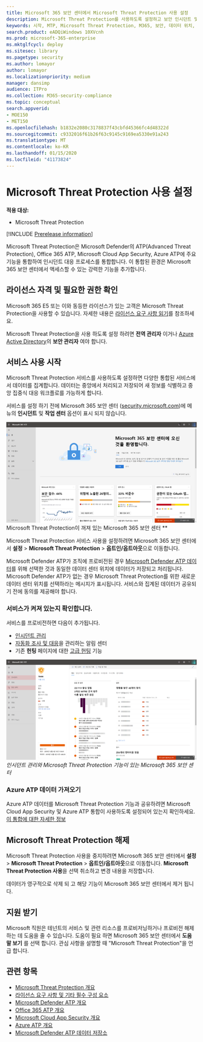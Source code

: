 ```yaml
---
title: Microsoft 365 보안 센터에서 Microsoft Threat Protection 사용 설정
description: Microsoft Threat Protection를 사용하도록 설정하고 보안 인시던트 및 대응 통합을 시작하는 방법을 알아봅니다.
keywords: 시작, MTP, Microsoft Threat Protection, M365, 보안, 데이터 위치, 필수 사용 권한, 라이선스 자격 등을 사용 하도록 설정
search.product: eADQiWindows 10XVcnh
ms.prod: microsoft-365-enterprise
ms.mktglfcycl: deploy
ms.sitesec: library
ms.pagetype: security
ms.author: lomayor
author: lomayor
ms.localizationpriority: medium
manager: dansimp
audience: ITPro
ms.collection: M365-security-compliance
ms.topic: conceptual
search.appverid:
- MOE150
- MET150
ms.openlocfilehash: b1832e2080c3178837f43cbfd45366fc4d48322d
ms.sourcegitcommit: c9332016f61b26f63c9145c9169ea5330e91a243
ms.translationtype: MT
ms.contentlocale: ko-KR
ms.lasthandoff: 01/15/2020
ms.locfileid: "41173824"
---
```

# <a name="turn-on-microsoft-threat-protection"></a>Microsoft Threat Protection 사용 설정

**적용 대상:**
- Microsoft Threat Protection

[!INCLUDE [Prerelease information](../includes/prerelease.md)]

Microsoft Threat Protection은 Microsoft Defender의 ATP(Advanced Threat Protection), Office 365 ATP, Microsoft Cloud App Security, Azure ATP에 주요 기능을 통합하여 인시던트 대응 프로세스를 통합합니다. 이 통합된 환경은 Microsoft 365 보안 센터에서 액세스할 수 있는 강력한 기능을 추가합니다.

## <a name="check-license-eligibility-and-required-permissions"></a>라이선스 자격 및 필요한 권한 확인
Microsoft 365 E5 또는 이와 동등한 라이선스가 있는 고객은 Microsoft Threat Protection을 사용할 수 있습니다. 자세한 내용은 [라이선스 요구 사항 읽기](prerequisites.md#licensing-requirements)를 참조하세요.

 Microsoft Threat Protection을 사용 하도록 설정 하려면 **전역 관리자** 이거나 [Azure Active Directory](https://docs.microsoft.com/azure/active-directory/users-groups-roles/directory-assign-admin-roles#available-roles)의 **보안 관리자** 여야 합니다.

## <a name="start-using-the-service"></a>서비스 사용 시작
Microsoft Threat Protection 서비스를 사용하도록 설정하면 다양한 통합된 서비스에서 데이터를 집계합니다. 데이터는 중앙에서 처리되고 저장되어 새 정보를 식별하고 중앙 집중식 대응 워크플로를 가능하게 합니다.

서비스를 설정 하기 전에 Microsoft 365 보안 센터 ([security.microsoft.com](https://security.microsoft.com))에 메뉴의 **인시던트** 및 **작업 센터** 옵션이 표시 되지 않습니다.

![Microsoft Threat Protection 기능을 사용하지 않는 Microsoft 365 보안 센터 메뉴의 이미지](../images/mtp-off.png)
Microsoft Threat Protection이 꺼져 있는 Microsoft 365 보안 센터 **

Microsoft Threat Protection 서비스 사용을 설정하려면 Microsoft 365 보안 센터에서 **설정** > **Microsoft Threat Protection** > **옵트인/옵트아웃**으로 이동합니다.

Microsoft Defender ATP가 조직에 프로비전된 경우 [Microsoft Defender ATP 데이터](https://docs.microsoft.com/windows/security/threat-protection/microsoft-defender-atp/data-storage-privacy)를 위해 선택한 것과 동일한 데이터 센터 위치에 데이터가 저장되고 처리됩니다. Microsoft Defender ATP가 없는 경우 Microsoft Threat Protection를 위한 새로운 데이터 센터 위치를 선택하라는 메시지가 표시됩니다. 서비스와 집계된 데이터가 공유되기 전에 동의를 제공해야 합니다.

### <a name="confirm-that-the-service-is-on"></a>서비스가 켜져 있는지 확인합니다.
서비스를 프로비전하면 다음이 추가됩니다.

- [인시던트 관리](incidents-overview.md)
- [자동화 조사 및 대응](mtp-autoir.md)을 관리하는 알림 센터
- 기존 **헌팅** 페이지에 대한 [고급 헌팅](advanced-hunting-overview.md) 기능

![Microsoft Threat Protection 기능을 사용하는 Microsoft 365 보안 센터 메뉴의 이미지](../images/mtp-on.png)
*인시던트 관리와 Microsoft Threat Protection 기능이 있는 Microsoft 365 보안 센터*

### <a name="getting-azure-atp-data"></a>Azure ATP 데이터 가져오기
Azure ATP 데이터를 Microsoft Threat Protection 기능과 공유하려면 Microsoft Cloud App Security 및 Azure ATP 통합이 사용하도록 설정되어 있는지 확인하세요. [이 통합에 대한 자세한 정보](https://docs.microsoft.com/cloud-app-security/aatp-integration)


## <a name="turn-off-microsoft-threat-protection"></a>Microsoft Threat Protection 해제
Microsoft Threat Protection 사용을 중지하려면 Microsoft 365 보안 센터에서 **설정** > **Microsoft Threat Protection** > **옵트인/옵트아웃**으로 이동합니다. **Microsoft Threat Protection 사용**을 선택 취소하고 변경 내용을 저장합니다.

데이터가 영구적으로 삭제 되 고 해당 기능이 Microsoft 365 보안 센터에서 제거 됩니다.

## <a name="get-assistance"></a>지원 받기

Microsoft 직원은 테넌트의 서비스 및 관련 리소스를 프로비저닝하거나 프로비전 해제하는 데 도움을 줄 수 있습니다. 도움이 필요 하면 Microsoft 365 보안 센터에서 **도움말 보기** 를 선택 합니다. 관심 사항을 설명할 때 "Microsoft Threat Protection"을 언급 합니다.

## <a name="related-topics"></a>관련 항목

- [Microsoft Threat Protection 개요](microsoft-threat-protection.md)
- [라이선스 요구 사항 및 기타 필수 구성 요소](prerequisites.md)
- [Microsoft Defender ATP 개요](https://docs.microsoft.com/windows/security/threat-protection/microsoft-defender-atp/microsoft-defender-advanced-threat-protection)
- [Office 365 ATP 개요](../office-365-security/office-365-atp.md)
- [Microsoft Cloud App Security 개요](https://docs.microsoft.com/cloud-app-security/what-is-cloud-app-security)
- [Azure ATP 개요](https://docs.microsoft.com/azure-advanced-threat-protection/what-is-atp)
- [Microsoft Defender ATP 데이터 저장소](https://docs.microsoft.com/windows/security/threat-protection/microsoft-defender-atp/data-storage-privacy)
